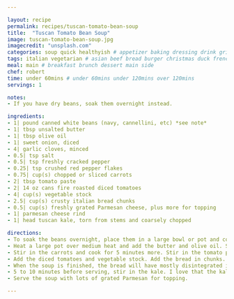 ```yaml
---

layout: recipe
permalink: recipes/tuscan-tomato-bean-soup 
title:  "Tuscan Tomato Bean Soup"
image: tuscan-tomato-bean-soup.jpg 
imagecredit: "unsplash.com" 
categories: soup quick healthyish # appetizer baking dressing drink grill healthyish marinade oven pickling quick raw salad sandwich sauce snack soup
tags: italian vegetarian # asian beef bread burger christmas duck french fruit indian italian mexican nuts pasta pork poultry rice seafood thanksgiving vegetarian
meal: main # breakfast brunch dessert main side
chef: robert 
time: under 60mins # under 60mins under 120mins over 120mins
servings: 1 

notes:
- If you have dry beans, soak them overnight instead.

ingredients:
- 1| pound canned white beans (navy, cannellini, etc) *see note*
- 1| tbsp unsalted butter
- 1| tbsp olive oil
- 1| sweet onion, diced
- 4| garlic cloves, minced
- 0.5| tsp salt
- 0.5| tsp freshly cracked pepper
- 0.25| tsp crushed red pepper flakes
- 0.75| cup(s) chopped or sliced carrots
- 2| tbsp tomato paste
- 2| 14 oz cans fire roasted diced tomatoes
- 4| cup(s) vegetable stock
- 2.5| cup(s) crusty italian bread chunks
- 0.5| cup(s) freshly grated Parmesan cheese, plus more for topping
- 1| parmesan cheese rind
- 1| head tuscan kale, torn from stems and coarsely chopped

directions:
- To soak the beans overnight, place them in a large bowl or pot and cover them with a few inches of water. Drain the beans in the morning.
- Heat a large pot over medium heat and add the butter and olive oil. Stir in the onion, garlic, salt, pepper and pepper flakes. Cook until the onions soften, about 5 minutes.
- Stir in the carrots and cook for 5 minutes more. Stir in the tomato paste, stirring to coat all the vegetables in the pot.
- Add the diced tomatoes and vegetable stock. Add the bread in chunks. Stir in the beans, parmesan cheese and parmesan rind. Bring the mixture to a boil, then reduce it to a simmer and cover it. Cook for 30 to 40 minutes, stirring occasionally to make sure nothing is sticking to the bottom. If it is, reduce the heat!
- When the soup is finished, the bread will have mostly disintegrated into the soup. You can taste and season the soup here if you wish - add more salt and pepper if it doesn’t seem to have enough flavor. This step is important! All canned tomatoes can be different in salt quantities, so be sure to taste and adjust the flavor to your linking.
- 5 to 10 minutes before serving, stir in the kale. I love that the kale has a crisp chew and texture to it. If you prefer it to be softer and more wilted, you can add it in earlier or cook the soup a bit longer. The kale gets softer as it sits.
- Serve the soup with lots of grated Parmesan for topping.

--- 
```

